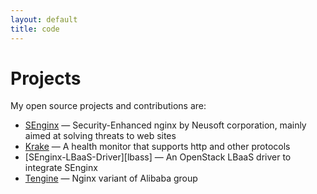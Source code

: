 ```yaml
---
layout: default
title: code
---
```


# Projects

My open source projects and contributions are:

* [SEnginx][senginx] &mdash; Security-Enhanced nginx by Neusoft corporation, mainly aimed at solving threats to web sites
* [Krake][krake] &mdash; A health monitor that supports http and other protocols
* [SEnginx-LBaaS-Driver][lbass] &mdash; An OpenStack LBaaS driver to integrate SEnginx
* [Tengine][tengine] &mdash; Nginx variant of Alibaba group

[senginx]: https://github.com/NeusoftSecurity/SEnginx
[krake]: https://github.com/NeusoftSecurity/Krake
[lbaas]: https://github.com/NeusoftSecurity/SEnginx-LBaaS-Driver
[tengine]: https://github.com/alibaba/tengine
